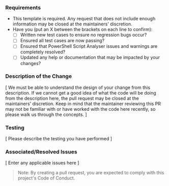 ### Requirements

* This template is required. Any request that does not include enough information may be closed at the maintainers' discretion.
* Have you (put an X between the brackets on each line to confirm):
    * [ ] Written new test cases to ensure no regression bugs occur?
    * [ ] Ensured all test cases are now passing?
    * [ ] Ensured that PowerShell Script Analyser issues and warnings are completely resolved?
    * [ ] Updated any help or documentation that may be impacted by your changes?

### Description of the Change

[ We must be able to understand the design of your change from this description. If we cannot get a good idea of what the code will be doing from the description here, the pull request may be closed at the maintainers' discretion. Keep in mind that the maintainer reviewing this PR may not be familiar with or have worked with the code here recently, so please walk us through the concepts. ]

### Testing

[ Please describe the testing you have performed ]

### Associated/Resolved Issues

[ Enter any applicable issues here ]

> Note: By creating a pull request, you are expected to comply with this project's Code of Conduct.

<!--

    This template is based upon the work by the Atom project, https://github.com/atom/atom/

-->
